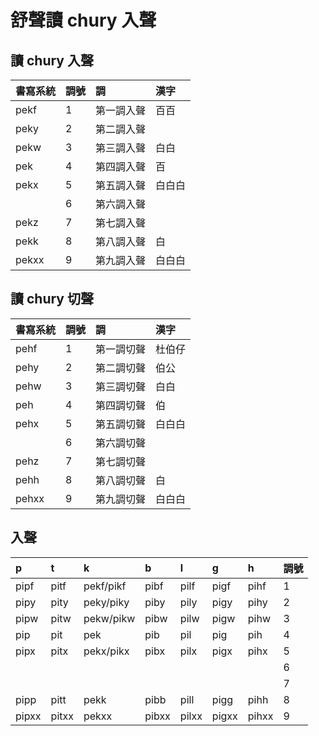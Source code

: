# 舒聲讀 chury 入聲

## 讀 chury 入聲

| 書寫系統 | 調號 | 調 | 漢字 |
| :--- | :--- | :--- | :--- |
| pekf | 1 | 第一調入聲 | 百百 |
| peky | 2 | 第二調入聲 ||
| pekw | 3 | 第三調入聲 | 白白 |
| pek | 4 | 第四調入聲 | 百 |
| pekx | 5 | 第五調入聲 | 白白白 |
|| 6 | 第六調入聲 ||
| pekz| 7 | 第七調入聲 ||
| pekk | 8 | 第八調入聲 | 白 |
| pekxx | 9 | 第九調入聲 | 白白白 |

## 讀 chury 切聲

| 書寫系統 | 調號 | 調 | 漢字 |
| :--- | :--- | :--- | :--- |
| pehf | 1 | 第一調切聲 | 杜伯仔 |
| pehy | 2 | 第二調切聲 | 伯公 |
| pehw | 3 | 第三調切聲 | 白白 |
| peh | 4 | 第四調切聲 | 伯 |
| pehx | 5 | 第五調切聲 | 白白白 |
|| 6 | 第六調切聲 ||
| pehz | 7 | 第七調切聲 ||
| pehh | 8 | 第八調切聲 | 白 |
| pehxx | 9 | 第九調切聲 | 白白白 |

## 入聲

| p | t | k | b | l | g | h | 調號 |
| :--- | :--- | :--- | :--- | :--- | :--- | :--- | :--- |
| pipf | pitf | pekf/pikf | pibf | pilf | pigf | pihf | 1 |
| pipy | pity | peky/piky | piby | pily | pigy | pihy | 2 |
| pipw | pitw | pekw/pikw | pibw | pilw | pigw | pihw | 3 |
| pip | pit | pek | pib | pil | pig | pih | 4 |
| pipx | pitx | pekx/pikx | pibx | pilx | pigx | pihx | 5 |
|||||||| 6 |
|||||||| 7 |
| pipp | pitt | pekk | pibb | pill | pigg | pihh | 8 |
| pipxx | pitxx | pekxx | pibxx | pilxx | pigxx | pihxx | 9 |
